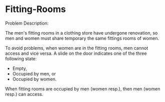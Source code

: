 # Fitting-Rooms

Problem Description:

The men's fitting rooms in a clothing store have undergone renovation, so men and women must share temporary the same fittings rooms of women.

To avoid problems, when women are in the fitting rooms, men cannot access and vice versa.
A slide on the door indicates one of the three following state:
- Empty,
- Occupied by men, or
- Occupied by women.

When fitting rooms are occupied by men (women resp.), then men (women resp.) can access.
